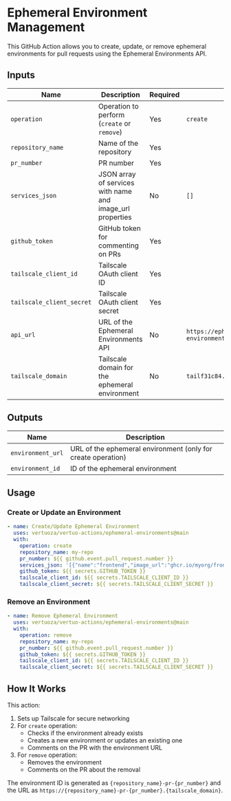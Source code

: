 # Ephemeral Environment Management

This GitHub Action allows you to create, update, or remove ephemeral environments for pull requests using the Ephemeral Environments API.

## Inputs

| Name | Description | Required | Default |
|------|-------------|----------|---------|
| `operation` | Operation to perform (`create` or `remove`) | Yes | `create` |
| `repository_name` | Name of the repository | Yes | |
| `pr_number` | PR number | Yes | |
| `services_json` | JSON array of services with name and image_url properties | No | `[]` |
| `github_token` | GitHub token for commenting on PRs | Yes | |
| `tailscale_client_id` | Tailscale OAuth client ID | Yes | |
| `tailscale_client_secret` | Tailscale OAuth client secret | Yes | |
| `api_url` | URL of the Ephemeral Environments API | No | `https://ephemeral-environments.tailf31c84.ts.net` |
| `tailscale_domain` | Tailscale domain for the ephemeral environment | No | `tailf31c84.ts.net` |

## Outputs

| Name | Description |
|------|-------------|
| `environment_url` | URL of the ephemeral environment (only for create operation) |
| `environment_id` | ID of the ephemeral environment |

## Usage

### Create or Update an Environment

```yaml
- name: Create/Update Ephemeral Environment
  uses: vertuoza/vertuo-actions/ephemeral-environments@main
  with:
    operation: create
    repository_name: my-repo
    pr_number: ${{ github.event.pull_request.number }}
    services_json: '[{"name":"frontend","image_url":"ghcr.io/myorg/frontend:latest"},{"name":"backend","image_url":"ghcr.io/myorg/backend:latest"}]'
    github_token: ${{ secrets.GITHUB_TOKEN }}
    tailscale_client_id: ${{ secrets.TAILSCALE_CLIENT_ID }}
    tailscale_client_secret: ${{ secrets.TAILSCALE_CLIENT_SECRET }}
```

### Remove an Environment

```yaml
- name: Remove Ephemeral Environment
  uses: vertuoza/vertuo-actions/ephemeral-environments@main
  with:
    operation: remove
    repository_name: my-repo
    pr_number: ${{ github.event.pull_request.number }}
    github_token: ${{ secrets.GITHUB_TOKEN }}
    tailscale_client_id: ${{ secrets.TAILSCALE_CLIENT_ID }}
    tailscale_client_secret: ${{ secrets.TAILSCALE_CLIENT_SECRET }}
```

## How It Works

This action:

1. Sets up Tailscale for secure networking
2. For `create` operation:
   - Checks if the environment already exists
   - Creates a new environment or updates an existing one
   - Comments on the PR with the environment URL
3. For `remove` operation:
   - Removes the environment
   - Comments on the PR about the removal

The environment ID is generated as `{repository_name}-pr-{pr_number}` and the URL as `https://{repository_name}-pr-{pr_number}.{tailscale_domain}`.
